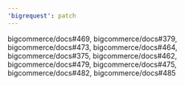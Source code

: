 ```yaml
---
'bigrequest': patch
---
```


bigcommerce/docs#469, bigcommerce/docs#379, bigcommerce/docs#473, bigcommerce/docs#464, bigcommerce/docs#375, bigcommerce/docs#462, bigcommerce/docs#479, bigcommerce/docs#475, bigcommerce/docs#482, bigcommerce/docs#485
